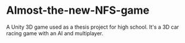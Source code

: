 # Almost-the-new-NFS-game
A Unity 3D game used as a thesis project for high school. It's a 3D car racing game with an AI and multiplayer.
